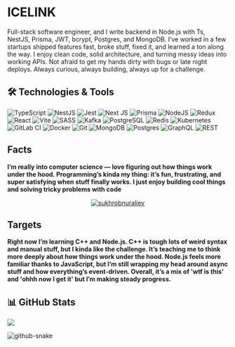 # ICELINK

Full-stack software engineer, and I write backend in Node.js with Ts, NestJS, Prisma, JWT, bcrypt, Postgres, and MongoDB. I’ve worked in a few startups shipped features fast, broke stuff, fixed it, and learned a ton along the way. I enjoy clean code, solid architecture, and turning messy ideas into working APIs. Not afraid to get my hands dirty with bugs or late night deploys. Always curious, always building, always up for a challenge.

## 🛠️ Technologies & Tools

![TypeScript](https://img.shields.io/badge/typescript-%23007ACC.svg?style=for-the-badge&logo=typescript&logoColor=white)
![NestJS](https://img.shields.io/badge/-NestJS-E0234E?style=for-the-badge&logo=nestjs&logoColor=white)
![Jest](https://img.shields.io/badge/Jest-C21325?style=for-the-badge&logo=jest&logoColor=white)
![Next JS](https://img.shields.io/badge/Next-black?style=for-the-badge&logo=next.js&logoColor=white) 
![Prisma](https://img.shields.io/badge/-Prisma-2D3748?style=for-the-badge&logo=prisma&logoColor=white)
![NodeJS](https://img.shields.io/badge/node.js-6DA55F?style=for-the-badge&logo=node.js&logoColor=white) 
![Redux](https://img.shields.io/badge/redux-%23593d88.svg?style=for-the-badge&logo=redux&logoColor=white) 
![React](https://img.shields.io/badge/react-%2320232a.svg?style=for-the-badge&logo=react&logoColor=%2361DAFB) 
![Vite](https://img.shields.io/badge/vite-%23646CFF.svg?style=for-the-badge&logo=vite&logoColor=white) 
![SASS](https://img.shields.io/badge/SASS-hotpink.svg?style=for-the-badge&logo=SASS&logoColor=white) 
![Kafka](https://img.shields.io/badge/-Kafka-231F20?style=for-the-badge&logo=apache-kafka&logoColor=white)
![PostgreSQL](https://img.shields.io/badge/-PostgreSQL-336791?style=for-the-badge&logo=postgresql&logoColor=white)
![Redis](https://img.shields.io/badge/-Redis-DC382D?style=for-the-badge&logo=redis&logoColor=white)
![Kubernetes](https://img.shields.io/badge/-Kubernetes-326CE5?style=for-the-badge&logo=kubernetes&logoColor=white)
![GitLab CI](https://img.shields.io/badge/-GitLab%20CI-FC6D26?style=for-the-badge&logo=gitlab&logoColor=white)
![Docker](https://img.shields.io/badge/-Docker-2496ED?style=for-the-badge&logo=docker&logoColor=white)
![Git](https://img.shields.io/badge/-Git-F05032?style=for-the-badge&logo=git&logoColor=white)
![MongoDB](https://img.shields.io/badge/MongoDB-%234ea94b.svg?style=for-the-badge&logo=mongodb&logoColor=white) 
![Postgres](https://img.shields.io/badge/postgres-%23316192.svg?style=for-the-badge&logo=postgresql&logoColor=white) 
![GraphQL](https://img.shields.io/badge/-GraphQL-E10098?style=for-the-badge&logo=graphql&logoColor=white) 
![REST](https://img.shields.io/badge/-REST-005571?style=for-the-badge)


## Facts
**I’m really into computer science — love figuring out how things work under the hood. Programming’s kinda my thing: it’s fun, frustrating, and super satisfying when stuff finally works. I just enjoy building cool things and solving tricky problems with code**

<p align="center"> <a href="https://icelink.uz"><img src="https://github-profile-trophy.vercel.app/?username=ryo-ma&theme=radical" alt="sukhrobnuraliev" /></a> </p>


## Targets

**Right now I’m learning C++ and Node.js. C++ is tough lots of weird syntax and manual stuff, but I kinda like the challenge. It’s teaching me to think more deeply about how things work under the hood. Node.js feels more familiar thanks to JavaScript, but I’m still wrapping my head around async stuff and how everything’s event-driven. Overall, it’s a mix of 'wtf is this' and 'ohhh now I get it' but I’m making steady progress.**

## 📊 GitHub Stats
![](https://github-profile-summary-cards.vercel.app/api/cards/profile-details?username=IceLink1&theme=solarized_dark)

<picture>
  <source media="(prefers-color-scheme: dark)" srcset="https://raw.githubusercontent.com/tobiasmeyhoefer/tobiasmeyhoefer/output/github-snake-dark.svg" />
  <source media="(prefers-color-scheme: light)" srcset="https://raw.githubusercontent.com/tobiasmeyhoefer/tobiasmeyhoefer/output/github-snake.svg" />
  <img alt="github-snake" src="https://raw.githubusercontent.com/tobiasmeyhoefer/tobiasmeyhoefer/output/github-snake.svg" />
</picture>
